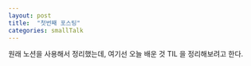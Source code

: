 ```yaml
---
layout: post
title:  "첫번째 포스팅"
categories: smallTalk
---
```

원래 노션을 사용해서 정리했는데, 여기선 오늘 배운 것 TIL 을 정리해보려고 한다. 
